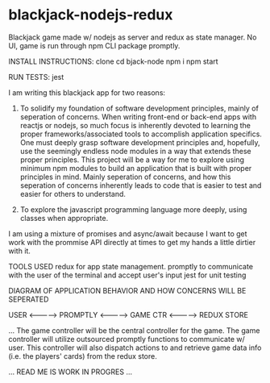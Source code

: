 # blackjack-nodejs-redux

Blackjack game made w/ nodejs as server and redux as state manager. No UI, game is run through npm CLI package promptly.

INSTALL INSTRUCTIONS:
clone
cd bjack-node
npm i
npm start

RUN TESTS:
jest

I am writing this blackjack app for two reasons:

1. To solidify my foundation of software development principles, mainly of seperation of concerns. When writing front-end or back-end apps with
   reactjs or nodejs, so much focus is inherently devoted to learning the proper frameworks/associated tools to accomplish application specifics.
   One must deeply grasp software development principles and, hopefully, use the seemingly endless node modules in a way that extends
   these proper principles. This project will be a way for me to explore using minimum npm modules to build an application that is built with
   proper principles in mind. Mainly seperation of concerns, and how this seperation of concerns inherently leads to code that is easier to test
   and easier for others to understand.

2. To explore the javascript programming language more deeply, using classes when appropriate.

I am using a mixture of promises and async/await because I want to get work with the prommise API directly at times to get my hands a little dirtier with it.

TOOLS USED
redux for app state management.
promptly to communicate with the user of the terminal and accept user's input
jest for unit testing

DIAGRAM OF APPLICATION BEHAVIOR AND HOW CONCERNS WILL BE SEPERATED

USER <-----> PROMPTLY <-----> GAME CTR <-----> REDUX STORE

... The game controller will be the central controller for the game. The game controller will utilize outsourced promptly functions to communicate w/ user. This controller will also dispatch actions to and retrieve game data info
(i.e. the players' cards) from the redux store.

... READ ME IS WORK IN PROGRES ...
